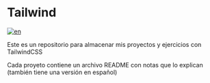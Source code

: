 # Tailwind
[![en](https://img.shields.io/badge/lang-en-green.svg)](https://github.com/Josluistanic/TailwindCSS/blob/main/README.md)

Este es un repositorio para almacenar mis proyectos y ejercicios con TailwindCSS

Cada proyeto contiene un archivo README con notas que lo explican (también tiene una versión en español)

